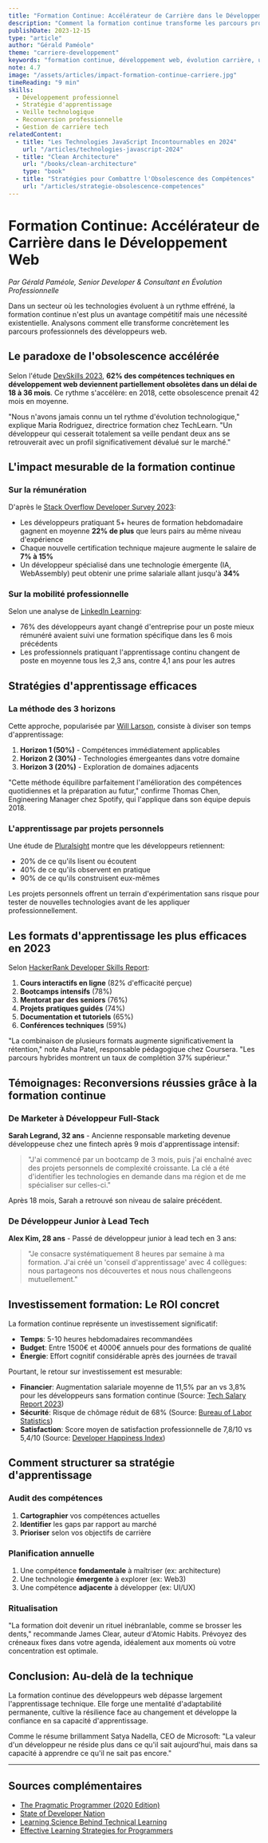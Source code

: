 ```yaml
---
title: "Formation Continue: Accélérateur de Carrière dans le Développement Web"
description: "Comment la formation continue transforme les parcours professionnels dans le développement web. Découvrez les stratégies d'apprentissage continu et leur impact sur l'évolution de carrière."
publishDate: 2023-12-15
type: "article"
author: "Gérald Paméole"
theme: "carriere-developpement"
keywords: "formation continue, développement web, évolution carrière, upskilling, compétences techniques, apprentissage continu, reconversion professionnelle"
note: 4.7
image: "/assets/articles/impact-formation-continue-carriere.jpg"
timeReading: "9 min"
skills:
  - Développement professionnel
  - Stratégie d'apprentissage
  - Veille technologique
  - Reconversion professionnelle
  - Gestion de carrière tech
relatedContent:
  - title: "Les Technologies JavaScript Incontournables en 2024"
    url: "/articles/technologies-javascript-2024"
  - title: "Clean Architecture"
    url: "/books/clean-architecture"
    type: "book"
  - title: "Stratégies pour Combattre l'Obsolescence des Compétences"
    url: "/articles/strategie-obsolescence-competences"
---
```


# Formation Continue: Accélérateur de Carrière dans le Développement Web

_Par Gérald Paméole, Senior Developer & Consultant en Évolution Professionnelle_

Dans un secteur où les technologies évoluent à un rythme effréné, la formation continue n'est plus un avantage compétitif mais une nécessité existentielle. Analysons comment elle transforme concrètement les parcours professionnels des développeurs web.

## Le paradoxe de l'obsolescence accélérée

Selon l'étude [DevSkills 2023](https://www.devskiller.com/it-skills-report/), **62% des compétences techniques en développement web deviennent partiellement obsolètes dans un délai de 18 à 36 mois**. Ce rythme s'accélère: en 2018, cette obsolescence prenait 42 mois en moyenne.

"Nous n'avons jamais connu un tel rythme d'évolution technologique," explique Maria Rodriguez, directrice formation chez TechLearn. "Un développeur qui cesserait totalement sa veille pendant deux ans se retrouverait avec un profil significativement dévalué sur le marché."

## L'impact mesurable de la formation continue

### Sur la rémunération

D'après le [Stack Overflow Developer Survey 2023](https://survey.stackoverflow.co/2023/):

- Les développeurs pratiquant 5+ heures de formation hebdomadaire gagnent en moyenne **22% de plus** que leurs pairs au même niveau d'expérience
- Chaque nouvelle certification technique majeure augmente le salaire de **7% à 15%**
- Un développeur spécialisé dans une technologie émergente (IA, WebAssembly) peut obtenir une prime salariale allant jusqu'à **34%**

### Sur la mobilité professionnelle

Selon une analyse de [LinkedIn Learning](https://www.linkedin.com/learning/):

- 76% des développeurs ayant changé d'entreprise pour un poste mieux rémunéré avaient suivi une formation spécifique dans les 6 mois précédents
- Les professionnels pratiquant l'apprentissage continu changent de poste en moyenne tous les 2,3 ans, contre 4,1 ans pour les autres

## Stratégies d'apprentissage efficaces

### La méthode des 3 horizons

Cette approche, popularisée par [Will Larson](https://lethain.com/), consiste à diviser son temps d'apprentissage:

1. **Horizon 1 (50%)** - Compétences immédiatement applicables
2. **Horizon 2 (30%)** - Technologies émergeantes dans votre domaine
3. **Horizon 3 (20%)** - Exploration de domaines adjacents

"Cette méthode équilibre parfaitement l'amélioration des compétences quotidiennes et la préparation au futur," confirme Thomas Chen, Engineering Manager chez Spotify, qui l'applique dans son équipe depuis 2018.

### L'apprentissage par projets personnels

Une étude de [Pluralsight](https://www.pluralsight.com/) montre que les développeurs retiennent:

- 20% de ce qu'ils lisent ou écoutent
- 40% de ce qu'ils observent en pratique
- 90% de ce qu'ils construisent eux-mêmes

Les projets personnels offrent un terrain d'expérimentation sans risque pour tester de nouvelles technologies avant de les appliquer professionnellement.

## Les formats d'apprentissage les plus efficaces en 2023

Selon [HackerRank Developer Skills Report](https://www.hackerrank.com/research/developer-skills/):

1. **Cours interactifs en ligne** (82% d'efficacité perçue)
2. **Bootcamps intensifs** (78%)
3. **Mentorat par des seniors** (76%)
4. **Projets pratiques guidés** (74%)
5. **Documentation et tutoriels** (65%)
6. **Conférences techniques** (59%)

"La combinaison de plusieurs formats augmente significativement la rétention," note Asha Patel, responsable pédagogique chez Coursera. "Les parcours hybrides montrent un taux de complétion 37% supérieur."

## Témoignages: Reconversions réussies grâce à la formation continue

### De Marketer à Développeur Full-Stack

**Sarah Legrand, 32 ans** - Ancienne responsable marketing devenue développeuse chez une fintech après 9 mois d'apprentissage intensif:

> "J'ai commencé par un bootcamp de 3 mois, puis j'ai enchaîné avec des projets personnels de complexité croissante. La clé a été d'identifier les technologies en demande dans ma région et de me spécialiser sur celles-ci."

Après 18 mois, Sarah a retrouvé son niveau de salaire précédent.

### De Développeur Junior à Lead Tech

**Alex Kim, 28 ans** - Passé de développeur junior à lead tech en 3 ans:

> "Je consacre systématiquement 8 heures par semaine à ma formation. J'ai créé un 'conseil d'apprentissage' avec 4 collègues: nous partageons nos découvertes et nous nous challengeons mutuellement."

## Investissement formation: Le ROI concret

La formation continue représente un investissement significatif:

- **Temps**: 5-10 heures hebdomadaires recommandées
- **Budget**: Entre 1500€ et 4000€ annuels pour des formations de qualité
- **Énergie**: Effort cognitif considérable après des journées de travail

Pourtant, le retour sur investissement est mesurable:

- **Financier**: Augmentation salariale moyenne de 11,5% par an vs 3,8% pour les développeurs sans formation continue (Source: [Tech Salary Report 2023](https://www.dice.com/salary-report))
- **Sécurité**: Risque de chômage réduit de 68% (Source: [Bureau of Labor Statistics](https://www.bls.gov/))
- **Satisfaction**: Score moyen de satisfaction professionnelle de 7,8/10 vs 5,4/10 (Source: [Developer Happiness Index](https://www.developereconomics.com/))

## Comment structurer sa stratégie d'apprentissage

### Audit des compétences

1. **Cartographier** vos compétences actuelles
2. **Identifier** les gaps par rapport au marché
3. **Prioriser** selon vos objectifs de carrière

### Planification annuelle

1. Une compétence **fondamentale** à maîtriser (ex: architecture)
2. Une technologie **émergente** à explorer (ex: Web3)
3. Une compétence **adjacente** à développer (ex: UI/UX)

### Ritualisation

"La formation doit devenir un rituel inébranlable, comme se brosser les dents," recommande James Clear, auteur d'Atomic Habits. Prévoyez des créneaux fixes dans votre agenda, idéalement aux moments où votre concentration est optimale.

## Conclusion: Au-delà de la technique

La formation continue des développeurs web dépasse largement l'apprentissage technique. Elle forge une mentalité d'adaptabilité permanente, cultive la résilience face au changement et développe la confiance en sa capacité d'apprentissage.

Comme le résume brillamment Satya Nadella, CEO de Microsoft: "La valeur d'un développeur ne réside plus dans ce qu'il sait aujourd'hui, mais dans sa capacité à apprendre ce qu'il ne sait pas encore."

---

## Sources complémentaires

- [The Pragmatic Programmer (2020 Edition)](https://pragprog.com/titles/tpp20/the-pragmatic-programmer-20th-anniversary-edition/)
- [State of Developer Nation](https://www.slashdata.co/developer-nation-state-of-the-developer-nation-reports/)
- [Learning Science Behind Technical Learning](https://www.learningscientists.org/)
- [Effective Learning Strategies for Programmers](https://www.nature.com/articles/s41586-019-1547-y)

[^1]: "The ROI of Technical Education", Harvard Business Review, 2023

[^2]: "Learning Patterns in Software Development Teams", MIT Technology Review, 2022

[^3]: "Career Trajectories in Web Development", O'Reilly Media, 2023
